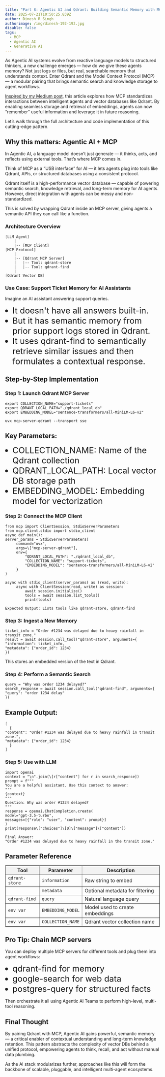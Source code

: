 ```yaml
---
title: "Part 8: Agentic AI and Qdrant: Building Semantic Memory with MCP Protocol"
date: 2025-07-21T10:50:25.839Z
author: Dinesh R Singh
authorimage: /img/dinesh-192-192.jpg
disable: false
tags:
  - MCP
  - Agentic AI
  - Generative AI
---
```

<style>
li {
   font-size: 27px;
   line-height: 33px;
   max-width: none;
}
</style>

As Agentic AI systems evolve from reactive language models to structured thinkers, a new challenge emerges — how do we give these agents memory? Not just logs or files, but real, searchable memory that understands context. Enter Qdrant and the Model Context Protocol (MCP) — a modular pairing that brings semantic search and knowledge storage to agent workflows.

[Inspired by my Medium post](https://dineshr1493.medium.com/all-you-need-to-know-about-the-evolution-of-generative-ai-to-agentic-ai-part-8-agentic-ai-mcp-281567e26838), this article explores how MCP standardizes interactions between intelligent agents and vector databases like Qdrant. By enabling seamless storage and retrieval of embeddings, agents can now “remember” useful information and leverage it in future reasoning.

Let’s walk through the full architecture and code implementation of this cutting-edge pattern.

## Why this matters: Agentic AI + MCP

In Agentic AI, a language model doesn’t just generate — it thinks, acts, and reflects using external tools. That’s where MCP comes in.

Think of MCP as a “USB interface” for AI — it lets agents plug into tools like Qdrant, APIs, or structured databases using a consistent protocol.

Qdrant itself is a high-performance vector database — capable of powering semantic search, knowledge retrieval, and long-term memory for AI agents. However, direct integration with agents can be messy and non-standardized.

This is solved by wrapping Qdrant inside an MCP server, giving agents a semantic API they can call like a function.

### Architecture Overview

```
[LLM Agent]
    |
    |-- [MCP Client]
[MCP Protocol]
    |
    |-- [Qdrant MCP Server]
    |   |-- Tool: qdrant-store
    |   |-- Tool: qdrant-find
    |
[Qdrant Vector DB]
```

### Use Case: Support Ticket Memory for AI Assistants

Imagine an AI assistant answering support queries.

* It doesn't have all answers built-in.
* But it has semantic memory from prior support logs stored in Qdrant.
* It uses qdrant-find to semantically retrieve similar issues and then formulates a contextual response.

## Step-by-Step Implementation

### Step 1: Launch Qdrant MCP Server

```
export COLLECTION_NAME="support-tickets"
export QDRANT_LOCAL_PATH="./qdrant_local_db"
export EMBEDDING_MODEL="sentence-transformers/all-MiniLM-L6-v2"
```

```
uvx mcp-server-qdrant --transport sse
```

## Key Parameters:

* COLLECTION_NAME: Name of the Qdrant collection
* QDRANT_LOCAL_PATH: Local vector DB storage path
* EMBEDDING_MODEL: Embedding model for vectorization

### Step 2: Connect the MCP Client

```
from mcp import ClientSession, StdioServerParameters
from mcp.client.stdio import stdio_client
async def main():
server_params = StdioServerParameters(
     command="uvx",
     args=\["mcp-server-qdrant"],
     env={
         "QDRANT_LOCAL_PATH": "./qdrant_local_db",
         "COLLECTION_NAME": "support-tickets",
         "EMBEDDING_MODEL": "sentence-transformers/all-MiniLM-L6-v2"
     }
)
```

```
async with stdio_client(server_params) as (read, write):
     async with ClientSession(read, write) as session:
         await session.initialize()
         tools = await session.list_tools()
         print(tools)
```

```
Expected Output: Lists tools like qdrant-store, qdrant-find
```

### Step 3: Ingest a New Memory

```
ticket_info = "Order #1234 was delayed due to heavy rainfall in transit zone."
result = await session.call_tool("qdrant-store", arguments={
"information": ticket_info,
"metadata": {"order_id": 1234}
})
```

This stores an embedded version of the text in Qdrant.

### Step 4: Perform a Semantic Search

```
query = "Why was order 1234 delayed?"
search_response = await session.call_tool("qdrant-find", arguments={
"query": "order 1234 delay"
})
```

## Example Output:

```
[
  {
"content": "Order #1234 was delayed due to heavy rainfall in transit zone.",
"metadata": {"order_id": 1234}
  }
]
```

### Step 5: Use with LLM

```
import openai
context = "\n".join(\[r["content"] for r in search_response])
prompt = f"""
You are a helpful assistant. Use this context to answer:
"""
{context}
"""
Question: Why was order #1234 delayed?
"""
response = openai.ChatCompletion.create(
model="gpt-3.5-turbo",
messages=[{"role": "user", "content": prompt}]
)
print(response\["choices"]\[0]\["message"]\["content"])
```

```
Final Answer:
"Order #1234 was delayed due to heavy rainfall in the transit zone."
```

## Parameter Reference

<table border="1" cellpadding="8" cellspacing="0" style="border-collapse: collapse; width: 100%;">
  <thead style="background-color:#f2f2f2">
    <tr>
      <th>Tool</th>
      <th>Parameter</th>
      <th>Description</th>
    </tr>
  </thead>
  <tbody>
    <tr>
      <td><code>qdrant-store</code></td>
      <td><code>information</code></td>
      <td>Raw string to embed</td>
    </tr>
    <tr>
      <td></td>
      <td><code>metadata</code></td>
      <td>Optional metadata for filtering</td>
    </tr>
    <tr>
      <td><code>qdrant-find</code></td>
      <td><code>query</code></td>
      <td>Natural language query</td>
    </tr>
    <tr>
      <td><code>env var</code></td>
      <td><code>EMBEDDING_MODEL</code></td>
      <td>Model used to create embeddings</td>
    </tr>
    <tr>
      <td><code>env var</code></td>
      <td><code>COLLECTION_NAME</code></td>
      <td>Qdrant vector collection name</td>
    </tr>
  </tbody>
</table>

## Pro Tip: Chain MCP servers

You can deploy multiple MCP servers for different tools and plug them into agent workflows:

* qdrant-find for memory
* google-search for web data
* postgres-query for structured facts

Then orchestrate it all using Agentic AI Teams to perform high-level, multi-tool reasoning.

## Final Thought

By pairing Qdrant with MCP, Agentic AI gains powerful, semantic memory — a critical enabler of contextual understanding and long-term knowledge retention. This pattern abstracts the complexity of vector DBs behind a unified protocol, empowering agents to think, recall, and act without manual data plumbing.

As the AI stack modularizes further, approaches like this will form the backbone of scalable, pluggable, and intelligent multi-agent ecosystems.